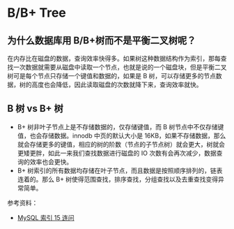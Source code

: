 # B/B+ Tree

## 为什么数据库用 B/B+树而不是平衡二叉树呢？
在内存比在磁盘的数据，查询效率快得多。如果树这种数据结构作为索引，那每查找一次数据就需要从磁盘中读取一个节点，也就是说的一个磁盘块，但是平衡二叉树可是每个节点只存储一个键值和数据的，如果是 B 树，可以存储更多的节点数据，树的高度也会降低，因此读取磁盘的次数就降下来，查询效率就快。  

## B 树 vs B+ 树
* B+ 树非叶子节点上是不存储数据的，仅存储键值，而 B 树节点中不仅存储键值，也会存储数据。innodb 中页的默认大小是 16KB，如果不存储数据，那么就会存储更多的键值，相应的树的阶数（节点的子节点树）就会更大，树就会更矮更胖，如此一来我们查找数据进行磁盘的 IO 次数有会再次减少，数据查询的效率也会更快。
* B+ 树索引的所有数据均存储在叶子节点，而且数据是按照顺序排列的，链表连着的。那么 B+ 树使得范围查找，排序查找，分组查找以及去重查找变得异常简单。

参考资料：  
* [MySQL 索引 15 连问](https://mp.weixin.qq.com/s/IO4SIAKi1XBqfzTLMCVyKA)
